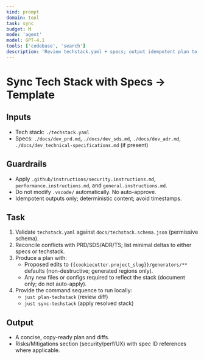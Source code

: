 ```yaml
---
kind: prompt
domain: tool
task: sync
budget: M
mode: 'agent'
model: GPT-4.1
tools: ['codebase', 'search']
description: 'Review techstack.yaml + specs; output idempotent plan to sync cookiecutter defaults and generators.'
---
```


# Sync Tech Stack with Specs → Template

## Inputs
- Tech stack: `./techstack.yaml`
- Specs: `./docs/dev_prd.md`, `./docs/dev_sds.md`, `./docs/dev_adr.md`, `./docs/dev_technical-specifications.md` (if present)

## Guardrails
- Apply `.github/instructions/security.instructions.md`, `performance.instructions.md`, and `general.instructions.md`.
- Do not modify `.vscode/` automatically. No auto-approve.
- Idempotent outputs only; deterministic content; avoid timestamps.

## Task
1) Validate `techstack.yaml` against `docs/techstack.schema.json` (permissive schema).
2) Reconcile conflicts with PRD/SDS/ADR/TS; list minimal deltas to either specs or techstack.
3) Produce a plan with:
   - Proposed edits to `{{cookiecutter.project_slug}}/generators/**` defaults (non-destructive; generated regions only).
   - Any new files or configs required to reflect the stack (document only; do not auto-apply).
4) Provide the command sequence to run locally:
   - `just plan-techstack` (review diff)
   - `just sync-techstack` (apply resolved stack)

## Output
- A concise, copy-ready plan and diffs.
- Risks/Mitigations section (security/perf/UX) with spec ID references where applicable.
